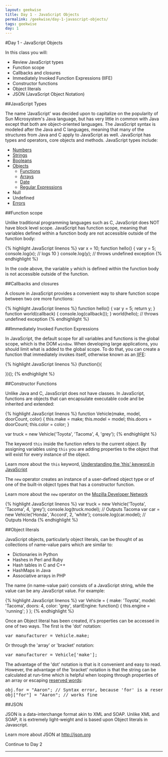 ```yaml
---
layout: geekwise
title: Day 1 - JavaScript Objects
permalink: /geekwise/day-1-javascript-objects/
tags: geekwise
day: 1
---
```


#Day 1 - JavaScript Objects

In this class you will:

+ Review JavaScript types
+ Function scope
+ Callbacks and closures
+ Immediately Invoked Function Expressions (IIFE)
+ Constructor functions
+ Object literals
+ JSON (JavaScript Object Notation)

##JavaScript Types

The name 'JavaScript' was decided upon to capitalize on the popularity of Sun Microsystem's Java language, but has very little in common with Java except that both are object-oriented languages.
		The JavaScript syntax is modeled after the Java and C languages, meaning that many of the structures from Java and C apply to JavaScript as well.
		JavaScript has types and operators, core objects and methods. JavaScript types include:

<ul>
    <li><a href="http://developer.mozilla.org/En/Core_JavaScript_1.5_Reference/Global_Objects/Number" target="_blank" title="Number">Numbers</a></li>
    <li><a href="http://developer.mozilla.org/En/Core_JavaScript_1.5_Reference/Global_Objects/String" target="_blank" title="String">Strings</a></li>
    <li><a href="http://developer.mozilla.org/en/JavaScript/Reference/Global_Objects/Boolean" target="_blank" title="Boolean">Booleans</a></li>
    <li><a href="http://developer.mozilla.org/en/JavaScript/Reference/Global_Objects/Object" target="_blank" title="Object">Objects</a>
        <ul>
            <li><a href="http://developer.mozilla.org/en/JavaScript/Reference/Global_Objects/Function" target="_blank" title="Function">Functions</a></li>
            <li><a href="http://developer.mozilla.org/en/JavaScript/Reference/Global_Objects/Array" target="_blank" title="Array">Arrays</a></li>
            <li><a href="http://developer.mozilla.org/en/JavaScript/Reference/Global_Objects/Date" target="_blank" title="Date">Date</a></li>
            <li><a href="http://developer.mozilla.org/en/JavaScript/Reference/Global_Objects/RegExp" target="_blank" title="Regular Expressions">Regular Expressions</a></li>
        </ul>
    </li>
    <li>Null</li>
    <li>Undefined</li>
    <li><a href="https://developer.mozilla.org/en/JavaScript/Reference/Global_Objects/Error" target="_blank" title="Errors">Errors</a></li>
</ul>

##Function scope

Unlike traditional programming languages such as C, JavaScript does NOT have block level scope.
	JavaScript has function scope, meaning that variables defined within a function body are not accessible outside of the function body:

{% highlight JavaScript linenos %}
var x = 10;
function hello() {
	var y = 5;
	console.log(x); // logs 10
}
console.log(y); // throws undefined exception
{% endhighlight %}

In the code above, the variable <code>y</code> which is defined within the function body is not accessible outside of the function.

##Callbacks and closures

A closure in JavaScript provides a convenient way to share function scope between two ore more functions:

{% highlight JavaScript linenos %}
function hello() {
	var y = 5;
	return y;
}
function world(callback) {
	console.log(callback());
}
world(hello); // throws undefined exception
{% endhighlight %}

##Immediately Invoked Function Expressions

In JavaScript, the default scope for all variables and functions is the global scope, which is the DOM <code>window</code>.
		When developing large applications, you should limit what is added to the global scope.
		To do that, you can create a function that immediately invokes itself, otherwise known as an <abbr title="Immediately Invoked Function Expression">IIFE</abbr>:

{% highlight JavaScript linenos %}
(function(){

})();
{% endhighlight %}

##Constructor Functions

Unlike Java and C, JavaScript does not have classes. In JavaScript, functions are objects that can encapsulate executable code and be inherited and extended:

{% highlight JavaScript linenos %}
function Vehicle(make, model, doorCount, color) {
    this.make = make;
    this.model = model;
    this.doors = doorCount;
    this.color = color;
}

var truck = new Vehicle('Toyota', 'Tacoma', 4, 'grey');
{% endhighlight %}

The keyword <code>this</code> inside the function refers to the current object.
		By assigning variables using <code>this</code> you are adding properties to the object that will exist for every instance of the object.

<div class="alert alert-info">
    Learn more about the <code>this</code> keyword, <a href="http://toddmotto.com/understanding-the-this-keyword-in-javascript/" target="_blank">Understanding the 'this' keyword in JavaScript</a>
</div>

The <code>new</code> operator creates an instance of a user-defined object type or of one of the built-in object types that has a constructor function.

<div class="alert alert-info">
    Learn more about the <code>new</code> operator on the <a href="http://developer.mozilla.org/en-US/docs/Web/JavaScript/Reference/Operators/new" target="_blank">Mozilla Developer Network</a>
</div>

{% highlight JavaScript linenos %}
var truck = new Vehicle('Toyota', 'Tacoma', 4, 'grey');
console.log(truck.model); // Outputs Tacoma
var car = new Vehicle('Honda', 'Accord', 2, 'white');
console.log(car.model); // Outputs Honda
{% endhighlight %}

##Object literals

JavaScript objects, particularly object literals, can be thought of as collections of name-value pairs which are similar to:

+ Dictionaries in Python
+ Hashes in Perl and Ruby
+ Hash tables in C and C++
+ HashMaps in Java
+ Associative arrays in PHP

The name (in name-value pair) consists of a JavaScript string, while the value can be any JavaScript value. For example:

{% highlight JavaScript linenos %}
var Vehicle = {
    make: 'Toyota',
    model: 'Tacoma',
    doors: 4,
    color: 'grey',
	startEngine: function() {
		this.engine = 'running';
	}
};
{% endhighlight %}

Once an Object literal has been created, it's properties can be accessed in one of two ways. The first is the 'dot' notation:

<pre class="prettyprint">
var manufacturer = Vehicle.make;
</pre>

Or through the 'array' or 'bracket' notation:

<pre class="prettyprint">
var manufacturer = Vehicle['make'];
</pre>

The advantage of the 'dot' notation is that is it convenient and easy to read. However, the advantage of the 'bracket' notation is that the string can be calculated at run-time which is helpful when looping through properties of an array or escaping <a href="https://developer.mozilla.org/en/JavaScript/Reference/Reserved_Words" target="_blank">reserved words</a>:

<pre class="prettyprint">
obj.for = "Aaron"; // Syntax error, because 'for' is a reserved word
obj["for"] = "Aaron"; // works fine
</pre>

##JSON

JSON is a data-interchange format akin to XML and SOAP. Unlike XML and SOAP, it is extremely light-weight and is based upon Object literals in Javascript.

<div class="alert alert-info">
    Learn more about JSON at <a href="http://json.org" target="_blank">http://json.org</a>
</div>

<a ui-sref="geek.page({page_id: 2})" class="btn btn-default">Continue to Day 2</a>

<hr>

<div disqus="'geekwise0101'"></div>

